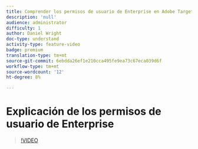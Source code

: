 ```yaml
---
title: Comprender los permisos de usuario de Enterprise en Adobe Target
description: 'null'
audience: administrator
difficulty: 1
author: Daniel Wright
doc-type: understand
activity-type: feature-video
badge: premium
translation-type: tm+mt
source-git-commit: 6ebdda26ef1e210cca495fe9ea73c67eca039d6f
workflow-type: tm+mt
source-wordcount: '12'
ht-degree: 8%

---
```



# Explicación de los permisos de usuario de Enterprise

>[!VIDEO](https://video.tv.adobe.com/v/19042/?quality=12)